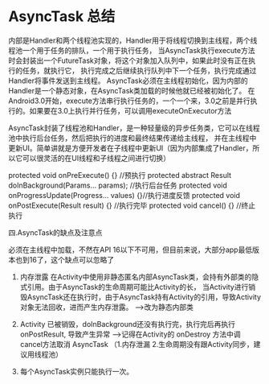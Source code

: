 # AsyncTask 总结

内部是Handler和两个线程池实现的，Handler用于将线程切换到主线程，两个线程池一个用于任务的排队，一个用于执行任务，
当AsyncTask执行execute方法时会封装出一个FutureTask对象，将这个对象加入队列中，如果此时没有正在执行的任务，就执行它，
执行完成之后继续执行队列中下一个任务，执行完成通过Handler将事件发送到主线程。
AsyncTask必须在主线程初始化，因为内部的Handler是一个静态对象，在AsyncTask类加载的时候他就已经被初始化了。
在Android3.0开始，execute方法串行执行任务的，一个一个来，3.0之前是并行执行的。如果要在3.0上执行并行任务，可以调用executeOnExecutor方法

AsyncTask封装了线程池和Handler，是一种轻量级的异步任务类，它可以在线程池中执行后台任务，然后把执行的进度和最终结果传递给主线程，
并在主线程中更新UI。简单讲就是方便开发者在子线程中更新UI（因为内部集成了Handler，所以它可以很灵活的在UI线程和子线程之间进行切换）

protected void onPreExecute() {}   //预执行
protected abstract Result doInBackground(Params... params); //执行后台任务
protected void onProgressUpdate(Progress... values) {}//执行进度反馈
protected void onPostExecute(Result result) {} //执行完毕
protected void cancel() {} //终止执行


四.AsyncTask的缺点及注意点

必须在主线程中加载，不然在API 16以下不可用，但目前来说，大部分app最低版本也到16了，这个缺点可以忽略了
1. 内存泄露
在Activity中使用非静态匿名内部AsyncTask类，会持有外部类的隐式引用。由于AsyncTask的生命周期可能比Activity的长，
当Activity进行销毁AsyncTask还在执行时，由于AsyncTask持有Activity的引用，导致Activity对象无法回收，进而产生内存泄露。
-->改为静态内部类
2. Activity 已被销毁，doInBackground还没有执行完，执行完后再执行 onPostResult, 导致产生异常 
-->记得在Activity的 onDestroy 方法中调 cancel方法取消 AsyncTask
（1.内存泄漏 2.生命周期没有跟Activity同步，建议用线程池）

3. 每个AsyncTask实例只能执行一次。


